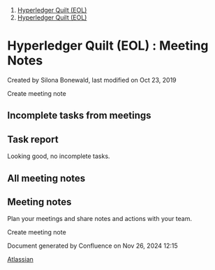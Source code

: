 1. [Hyperledger Quilt (EOL)](index.html)
2. [Hyperledger Quilt (EOL)](22446088.html)

# Hyperledger Quilt (EOL) : Meeting Notes

Created by Silona Bonewald, last modified on Oct 23, 2019

Create meeting note

## Incomplete tasks from meetings

## Task report

Looking good, no incomplete tasks.

## All meeting notes

## Meeting notes

Plan your meetings and share notes and actions with your team.

Create meeting note

Document generated by Confluence on Nov 26, 2024 12:15

[Atlassian](http://www.atlassian.com/)
